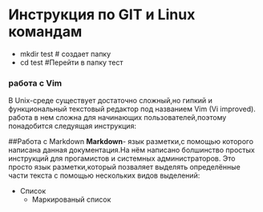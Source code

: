 # Инструкция по GIT и Linux командам


* mkdir test # создает папку
* cd test #Перейти в папку тест
### работа с Vim
В Unix-среде существует достаточно сложный,но гипкий и функциональный текстовый редактор под названием Vim (Vi improved). работа в нем сложна для начинающих пользователей,поэтому понадобится следуящая инструкция:
 
##Работа с Markdown
**Markdown**- язык разметки,с помощью которого написана данная документация.На нём написано болшинство простых инструкций для прогамистов и системных администраторов. Это просто язык разметки,который позваляет выделять определённые части текста с помощью нескольких видов выделений:

* Список
    * Маркированый список
